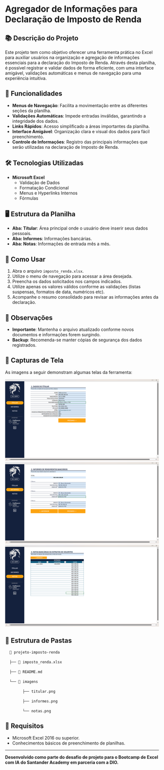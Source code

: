 # Agregador de Informações para Declaração de Imposto de Renda

## 📚 Descrição do Projeto

Este projeto tem como objetivo oferecer uma ferramenta prática no Excel para auxiliar usuários na organização e agregação de informações essenciais para a declaração do Imposto de Renda. Através desta planilha, é possível registrar e validar dados de forma eficiente, com uma interface amigável, validações automáticas e menus de navegação para uma experiência intuitiva.

## 🎯 Funcionalidades

- **Menus de Navegação**: Facilita a movimentação entre as diferentes seções da planilha.
- **Validações Automáticas**: Impede entradas inválidas, garantindo a integridade dos dados.
- **Links Rápidos**: Acesso simplificado a áreas importantes da planilha.
- **Interface Amigável**: Organização clara e visual dos dados para fácil preenchimento.
- **Controle de Informações**: Registro das principais informações que serão utilizadas na declaração de Imposto de Renda.

## 🛠️ Tecnologias Utilizadas

- **Microsoft Excel**
  - Validação de Dados
  - Formatação Condicional
  - Menus e Hyperlinks Internos
  - Fórmulas

## 🖥️ Estrutura da Planilha

- **Aba: Títular**: Área principal onde o usuário deve inserir seus dados pessoais.
- **Aba: Informes**: Informações bancárias.
- **Aba: Notas**: Informações de entrada mês a mês.

## 🚀 Como Usar

1. Abra o arquivo `imposto_renda.xlsx`.
2. Utilize o menu de navegação para acessar a área desejada.
3. Preencha os dados solicitados nos campos indicados.
4. Utilize apenas os valores válidos conforme as validações (listas suspensas, formatos de data, numéricos etc).
5. Acompanhe o resumo consolidado para revisar as informações antes da declaração.

## 📝 Observações

- **Importante**: Mantenha o arquivo atualizado conforme novos documentos e informações forem surgindo.
- **Backup**: Recomenda-se manter cópias de segurança dos dados registrados.

## 📸 Capturas de Tela

As imagens a seguir demonstram algumas telas da ferramenta:

![Tela Títular](imagens/titular.png)
![Tela Informes](imagens/informes.png)
![Tela Notas](imagens/notas.png)

## 📂 Estrutura de Pastas

      📁 projeto-imposto-renda
      
      ├── 📄 imposto_renda.xlsx
      
      ├── 📄 README.md
      
      └── 📁 imagens
      
            ├── titular.png
            
            ├── informes.png
            
            └── notas.png


## 📌 Requisitos

- Microsoft Excel 2016 ou superior.
- Conhecimentos básicos de preenchimento de planilhas.


---

**Desenvolvido como parte do desafio de projeto para o Bootcamp de Excel com IA do Santander Academy em parceria com a DIO.**

